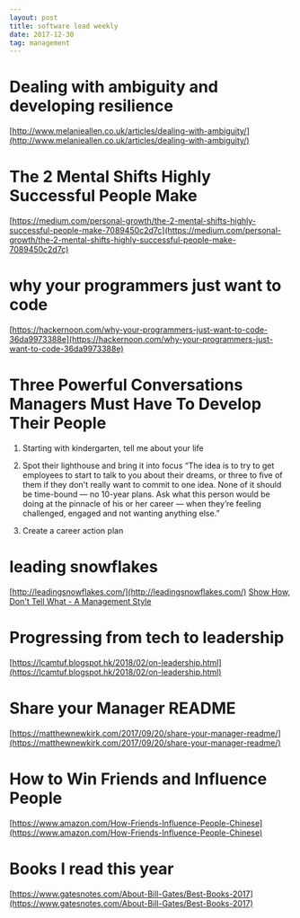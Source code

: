 ```yaml
---
layout: post
title: software lead weekly
date: 2017-12-30
tag: management
---
```


# Dealing with ambiguity and developing resilience
[http://www.melanieallen.co.uk/articles/dealing-with-ambiguity/](http://www.melanieallen.co.uk/articles/dealing-with-ambiguity/)

# The 2 Mental Shifts Highly Successful People Make
[https://medium.com/personal-growth/the-2-mental-shifts-highly-successful-people-make-7089450c2d7c](https://medium.com/personal-growth/the-2-mental-shifts-highly-successful-people-make-7089450c2d7c)


# why your programmers just want to code
[https://hackernoon.com/why-your-programmers-just-want-to-code-36da9973388e](https://hackernoon.com/why-your-programmers-just-want-to-code-36da9973388e)


# Three Powerful Conversations Managers Must Have To Develop Their People

1. Starting with kindergarten, tell me about your life

2. Spot their lighthouse and bring it into focus  “The idea is to try to get employees to start to talk to you about their dreams, or three to five of them if they don't really want to commit to one idea. None of it should be time-bound — no 10-year plans. Ask what this person would be doing at the pinnacle of his or her career — when they’re feeling challenged, engaged and not wanting anything else.”

3. Create a career action plan

# leading snowflakes
[http://leadingsnowflakes.com/](http://leadingsnowflakes.com/)
[Show How, Don't Tell What - A Management Style](https://tomayko.com/blog/2012/management-style)

# Progressing from tech to leadership
[https://lcamtuf.blogspot.hk/2018/02/on-leadership.html](https://lcamtuf.blogspot.hk/2018/02/on-leadership.html)

# Share your Manager README
[https://matthewnewkirk.com/2017/09/20/share-your-manager-readme/](https://matthewnewkirk.com/2017/09/20/share-your-manager-readme/)


# How to Win Friends and Influence People
[https://www.amazon.com/How-Friends-Influence-People-Chinese](https://www.amazon.com/How-Friends-Influence-People-Chinese)



# Books I read this year
[https://www.gatesnotes.com/About-Bill-Gates/Best-Books-2017](https://www.gatesnotes.com/About-Bill-Gates/Best-Books-2017)
